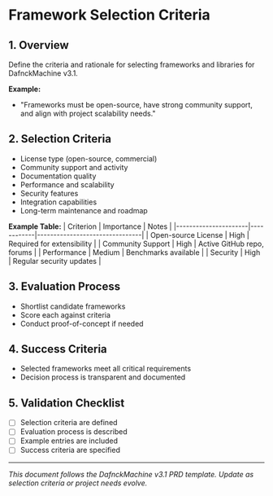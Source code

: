# Framework Selection Criteria

## 1. Overview
Define the criteria and rationale for selecting frameworks and libraries for DafnckMachine v3.1.

**Example:**
- "Frameworks must be open-source, have strong community support, and align with project scalability needs."

## 2. Selection Criteria
- License type (open-source, commercial)
- Community support and activity
- Documentation quality
- Performance and scalability
- Security features
- Integration capabilities
- Long-term maintenance and roadmap

**Example Table:**
| Criterion             | Importance | Notes                          |
|----------------------|------------|--------------------------------|
| Open-source License  | High       | Required for extensibility     |
| Community Support    | High       | Active GitHub repo, forums     |
| Performance          | Medium     | Benchmarks available           |
| Security             | High       | Regular security updates       |

## 3. Evaluation Process
- Shortlist candidate frameworks
- Score each against criteria
- Conduct proof-of-concept if needed

## 4. Success Criteria
- Selected frameworks meet all critical requirements
- Decision process is transparent and documented

## 5. Validation Checklist
- [ ] Selection criteria are defined
- [ ] Evaluation process is described
- [ ] Example entries are included
- [ ] Success criteria are specified

---
*This document follows the DafnckMachine v3.1 PRD template. Update as selection criteria or project needs evolve.* 